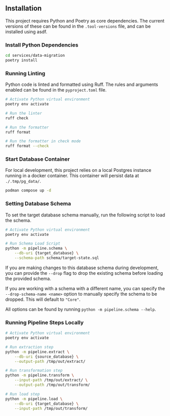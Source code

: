 ## Installation

This project requires Python and Poetry as core dependencies.
The current versions of these can be found in the `.tool-versions` file, and can be installed using asdf.

### Install Python Dependencies

```bash
cd services/data-migration
poetry install
```

### Running Linting

Python code is linted and formatted using Ruff. The rules and arguments enabled can be found in the `pyproject.toml` file.

```bash
# Activate Python virtual environment
poetry env activate

# Run the linter
ruff check

# Run the formatter
ruff format

# Run the formatter in check mode
ruff format --check
```

### Start Database Container

For local development, this project relies on a local Postgres instance running in a docker container.
This container will persist data at `./.tmp/pg_data/`.

```bash
podman compose up -d
```

### Setting Database Schema

To set the target database schema manually, run the following script to load the schema.

```bash
# Activate Python virtual environment
poetry env activate

# Run Schema Load Script
python -m pipeline.schema \
    --db-uri {target_database} \
    --schema-path schema/target-state.sql
```

If you are making changes to this database schema during development, you can provide the `--drop` flag to drop the existing schema before loading the provided schema.

If you are working with a schema with a different name, you can specify the `--drop-schema-name <name>` option to manually specify the schema to be dropped. This will default to `"Core"`.

All options can be found by running `python -m pipeline.schema --help`.

### Running Pipeline Steps Locally

```bash
# Activate Python virtual environment
poetry env activate

# Run extraction step
python -m pipeline.extract \
    --db-uri {source_database} \
    --output-path /tmp/out/extract/

# Run transformation step
python -m pipeline.transform \
    --input-path /tmp/out/extract/ \
    --output-path /tmp/out/transform/

# Run load step
python -m pipeline.load \
    --db-uri {target_database} \
    --input-path /tmp/out/transform/
```
